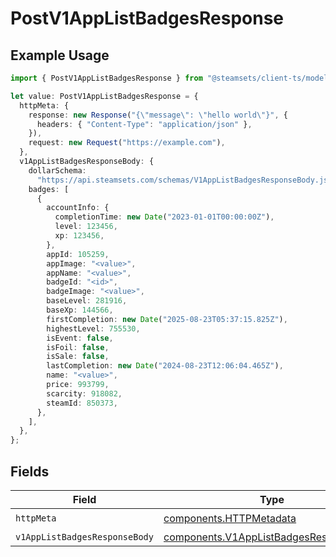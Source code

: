 # PostV1AppListBadgesResponse

## Example Usage

```typescript
import { PostV1AppListBadgesResponse } from "@steamsets/client-ts/models/operations";

let value: PostV1AppListBadgesResponse = {
  httpMeta: {
    response: new Response("{\"message\": \"hello world\"}", {
      headers: { "Content-Type": "application/json" },
    }),
    request: new Request("https://example.com"),
  },
  v1AppListBadgesResponseBody: {
    dollarSchema:
      "https://api.steamsets.com/schemas/V1AppListBadgesResponseBody.json",
    badges: [
      {
        accountInfo: {
          completionTime: new Date("2023-01-01T00:00:00Z"),
          level: 123456,
          xp: 123456,
        },
        appId: 105259,
        appImage: "<value>",
        appName: "<value>",
        badgeId: "<id>",
        badgeImage: "<value>",
        baseLevel: 281916,
        baseXp: 144566,
        firstCompletion: new Date("2025-08-23T05:37:15.825Z"),
        highestLevel: 755530,
        isEvent: false,
        isFoil: false,
        isSale: false,
        lastCompletion: new Date("2024-08-23T12:06:04.465Z"),
        name: "<value>",
        price: 993799,
        scarcity: 918082,
        steamId: 850373,
      },
    ],
  },
};
```

## Fields

| Field                                                                                            | Type                                                                                             | Required                                                                                         | Description                                                                                      |
| ------------------------------------------------------------------------------------------------ | ------------------------------------------------------------------------------------------------ | ------------------------------------------------------------------------------------------------ | ------------------------------------------------------------------------------------------------ |
| `httpMeta`                                                                                       | [components.HTTPMetadata](../../models/components/httpmetadata.md)                               | :heavy_check_mark:                                                                               | N/A                                                                                              |
| `v1AppListBadgesResponseBody`                                                                    | [components.V1AppListBadgesResponseBody](../../models/components/v1applistbadgesresponsebody.md) | :heavy_minus_sign:                                                                               | OK                                                                                               |